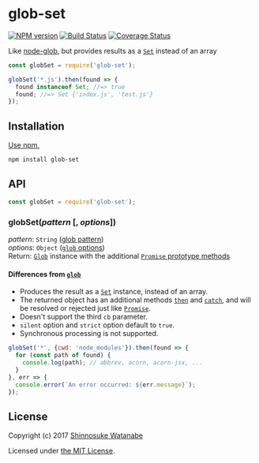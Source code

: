 # glob-set

[![NPM version](https://img.shields.io/npm/v/glob-set.svg)](https://www.npmjs.com/package/glob-set)
[![Build Status](https://travis-ci.org/shinnn/glob-set.svg?branch=master)](https://travis-ci.org/shinnn/glob-set)
[![Coverage Status](https://img.shields.io/coveralls/shinnn/glob-set.svg)](https://coveralls.io/github/shinnn/glob-set?branch=master)

Like [node-glob](https://github.com/isaacs/node-glob), but provides results as a [`Set`](https://developer.mozilla.org/docs/Web/JavaScript/Reference/Global_Objects/Set) instead of an array

```javascript
const globSet = require('glob-set');

globSet('*.js').then(found => {
  found instanceof Set; //=> true
  found; //=> Set {'index.js', 'test.js'}
});
```

## Installation

[Use npm.](https://docs.npmjs.com/cli/install)

```
npm install glob-set
```

## API

```javascript
const globSet = require('glob-set');
```

### globSet(*pattern* [, *options*])

*pattern*: `String` ([glob pattern](https://github.com/isaacs/node-glob#glob-primer))  
*options*: `Object` ([`glob` options](https://github.com/isaacs/node-glob#options))  
Return: [`Glob`](https://github.com/isaacs/node-glob#class-globglob) instance with the additional [`Promise` prototype methods](https://developer.mozilla.org/en/docs/Web/JavaScript/Reference/Global_Objects/Promise#Methods_2)

#### Differences from [`glob`](https://github.com/isaacs/node-glob#globpattern-options-cb)

* Produces the result as a [`Set`](http://www.2ality.com/2015/01/es6-maps-sets.html#set) instance, instead of an array.
* The returned object has an additional methods [`then`](https://developer.mozilla.org/docs/Web/JavaScript/Reference/Global_Objects/Promise/then) and [`catch`](https://developer.mozilla.org/docs/Web/JavaScript/Reference/Global_Objects/Promise/catch), and will be resolved or rejected just like [`Promise`](https://developer.mozilla.org/ja/docs/Web/JavaScript/Reference/Global_Objects/Promise).
* Doesn't support the third `cb` parameter.
* `silent` option and `strict` option default to `true`.
* Synchronous processing is not supported.

```javascript
globSet('*', {cwd: 'node_modules'}).then(found => {
  for (const path of found) {
    console.log(path); // abbrev, acorn, acorn-jsx, ...
  }
}, err => {
  console.error(`An error occurred: ${err.message}`);
});
```

## License

Copyright (c) 2017 [Shinnosuke Watanabe](https://github.com/shinnn)

Licensed under [the MIT License](./LICENSE).

